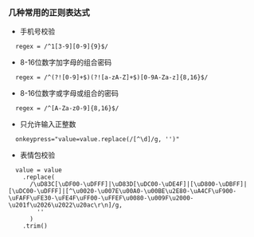 ### 几种常用的正则表达式


- 手机号校验
```
  regex = /^1[3-9][0-9]{9}$/
```

- 8-16位数字加字母的组合密码
```
  regex = /^(?![0-9]+$)(?![a-zA-Z]+$)[0-9A-Za-z]{8,16}$/
```

- 8-16位数字或字母或组合的密码
```
  regex = /^[A-Za-z0-9]{8,16}$/
```

- 只允许输入正整数

```
  onkeypress="value=value.replace(/[^\d]/g, '')"
```

- 表情包校验

```
  value = value
    .replace(
      /\uD83C[\uDF00-\uDFFF]|\uD83D[\uDC00-\uDE4F]|[\uD800-\uDBFF]|[\uDC00-\uDFFF]|[^\u0020-\u007E\u00A0-\u00BE\u2E80-\uA4CF\uF900-\uFAFF\uFE30-\uFE4F\uFF00-\uFFEF\u0080-\u009F\u2000-\u201f\u2026\u2022\u20ac\r\n]/g,
        ''
      )
    .trim()
```


